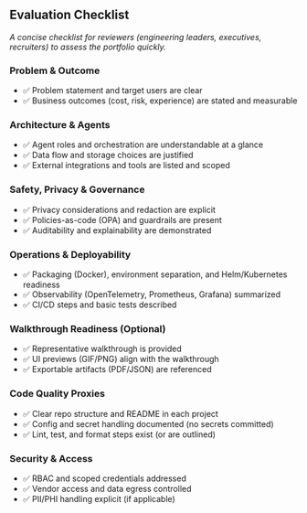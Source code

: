 ## Evaluation Checklist
*A concise checklist for reviewers (engineering leaders, executives, recruiters) to assess the portfolio quickly.*

### Problem & Outcome
- ✅ Problem statement and target users are clear
- ✅ Business outcomes (cost, risk, experience) are stated and measurable

### Architecture & Agents
- ✅ Agent roles and orchestration are understandable at a glance
- ✅ Data flow and storage choices are justified
- ✅ External integrations and tools are listed and scoped

### Safety, Privacy & Governance
- ✅ Privacy considerations and redaction are explicit
- ✅ Policies-as-code (OPA) and guardrails are present
- ✅ Auditability and explainability are demonstrated

### Operations & Deployability
- ✅ Packaging (Docker), environment separation, and Helm/Kubernetes readiness
- ✅ Observability (OpenTelemetry, Prometheus, Grafana) summarized
- ✅ CI/CD steps and basic tests described

### Walkthrough Readiness (Optional)
- ✅ Representative walkthrough is provided
- ✅ UI previews (GIF/PNG) align with the walkthrough
- ✅ Exportable artifacts (PDF/JSON) are referenced

### Code Quality Proxies
- ✅ Clear repo structure and README in each project
- ✅ Config and secret handling documented (no secrets committed)
- ✅ Lint, test, and format steps exist (or are outlined)

### Security & Access
- ✅ RBAC and scoped credentials addressed
- ✅ Vendor access and data egress controlled
- ✅ PII/PHI handling explicit (if applicable)
